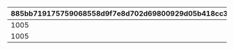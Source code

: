 |885bb719175759068558d9f7e8d702d69800929d05b418cc3799362c2f039899|42133b85654c7f0ab4217360dbef37d97ecff083e33c7ba1d696e877f23d96c4|99c01de0aa381a149145fb33b252af9513bfbf42f77bbef15050d955525fc6f5|fb05d0a494f5a290674cc724f8b27bbdec3aa600e59b985f4a5cc58bd9e2c50c|c7d3e884e39ea9c8b0dc2821c7ef62659e4f086d47d3ee3bf03e7fa87637b827|d17d1e1f13deffe03aadd76d8e40ed41ca152adcb4d0348c60d5dfbb99c2818b|
| --- | --- | --- | --- | --- | --- |
|1005|5|804100501|1|bgm_MC181B|0|
|1005|5|804100502|2|bgm_MC182|804100601|